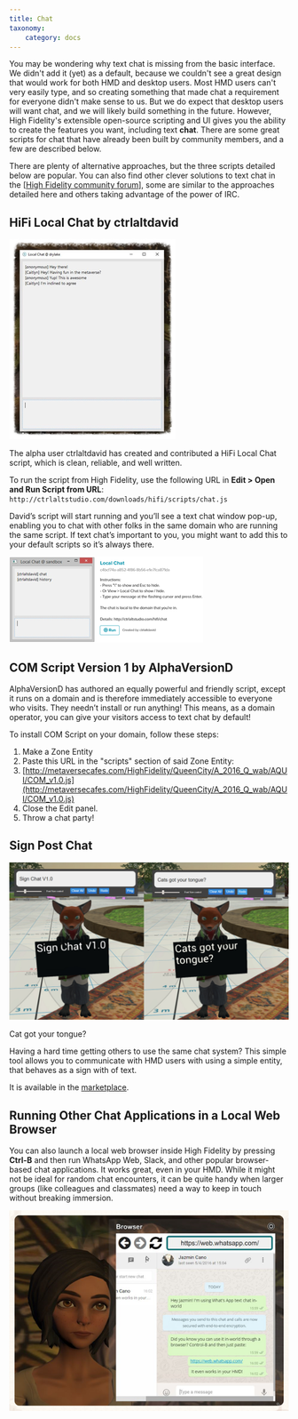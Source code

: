 ```yaml
---
title: Chat
taxonomy:
    category: docs
---
```


You may be wondering why text chat is missing from the basic interface. We didn't add it (yet) as a default, because we couldn't see a great design that would work for both HMD and desktop users. Most HMD users can't very easily type, and so creating something that made chat a requirement for everyone didn't make sense to us. But we do expect that desktop users will want chat, and we will likely build something in the future. However, High Fidelity's extensible open-source scripting and UI gives you the ability to create the features you want, including text **chat**. There are some great scripts for chat that have already been built by community members, and a few are described below.

There are plenty of alternative approaches, but the three scripts detailed below are popular. You can also find other clever solutions to text chat in the [[High Fidelity community forum](https://forums.highfidelity.com/)], some are similar to the approaches detailed here and others taking advantage of the power of IRC.

## HiFi Local Chat by ctrlaltdavid

![](hifi-local-chat-by-ctrlaltdavid.png)

The alpha user ctrlaltdavid has created and contributed a HiFi Local Chat script, which is clean, reliable, and well written.

To run the script from High Fidelity, use the following URL in **Edit > Open and Run Script from URL**: `http://ctrlaltstudio.com/downloads/hifi/scripts/chat.js`

David’s script will start running and you’ll see a text chat window pop-up, enabling you to chat with other folks in the same domain who are running the same script. If text chat’s important to you, you might want to add this to your default scripts so it’s always there.

![](chat-screenshot.png)

## COM Script Version 1 by AlphaVersionD

AlphaVersionD has authored an equally powerful and friendly script, except it runs on a domain and is therefore immediately accessible to everyone who visits. They needn’t install or run anything! This means, as a domain operator, you can give your visitors access to text chat by default!

To install COM Script on your domain, follow these steps:

1. Make a Zone Entity
2. Paste this URL in the "scripts" section of said Zone Entity:
3. [http://metaversecafes.com/HighFidelity/QueenCity/A_2016_Q_wab/AQUI/COM_v1.0.js](http://metaversecafes.com/HighFidelity/QueenCity/A_2016_Q_wab/AQUI/COM_v1.0.js)
4. Close the Edit panel.
5. Throw a chat party!

## Sign Post Chat

![](sigh-chat-by-menithal.jpg)

Cat got your tongue?

Having a hard time getting others to use the same chat system? This simple tool allows you to communicate with HMD users with using a simple entity, that behaves as a sign with of text.

It is available in the [marketplace](https://highfidelity.com/marketplace/items/dc8a64dd-658a-4031-97a9-d79df1322e4c).


## Running Other Chat Applications in a Local Web Browser

You can also launch a local web browser inside High Fidelity by pressing **Ctrl-B** and then run WhatsApp Web, Slack, and other popular browser-based chat applications. It works great, even in your HMD. While it might not be ideal for random chat encounters, it can be quite handy when larger groups (like colleagues and classmates) need a way to keep in touch without breaking immersion.

![](whatsapp.png)
